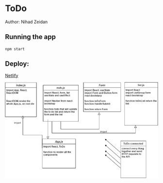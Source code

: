 # ToDo

Author: Nihad Zeidan

## Running the app

`npm start`

## Deploy:

[Netlify]()

![](./public/todoUML.png)
